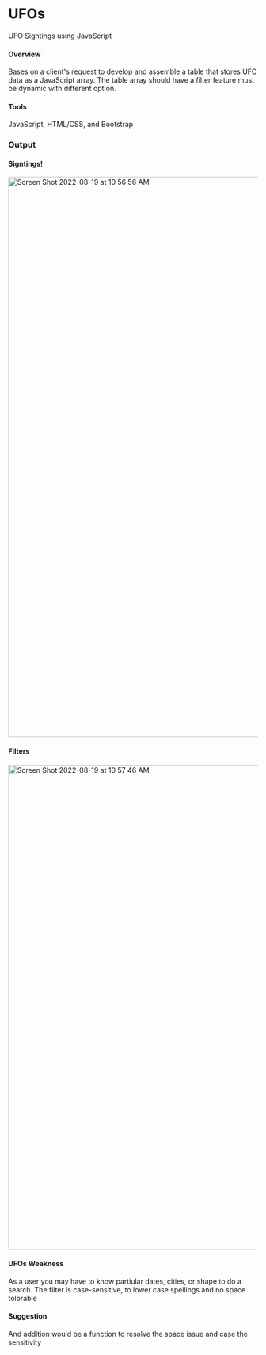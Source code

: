 # UFOs

UFO Sightings using JavaScript

#### Overview

Bases on a client's request to develop and assemble a table that stores UFO data as a JavaScript array. The table array should have a filter feature must be dynamic with different option. 

#### Tools 
JavaScript, HTML/CSS, and Bootstrap

### Output 

#### Signtings!

<img width="1130" alt="Screen Shot 2022-08-19 at 10 56 56 AM" src="https://user-images.githubusercontent.com/106555873/185650243-3fd9059b-e088-435f-8dec-d9bf52ae1795.png">

#### Filters

<img width="978" alt="Screen Shot 2022-08-19 at 10 57 46 AM" src="https://user-images.githubusercontent.com/106555873/185650296-4d6609ae-a1e9-4d97-822a-0cd62d5f2f11.png">


#### UFOs Weakness

As a user you may have to know partiular dates, cities, or shape to do a search. The filter is case-sensitive, to lower case spellings and no space tolorable

#### Suggestion

And addition would be a function to resolve the space issue and case the sensitivity 


